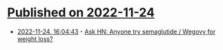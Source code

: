 # [Published on 2022-11-24](index.md)

* [2022-11-24, 16:04:43](https://news.ycombinator.com/item?id=33732863) - [Ask HN: Anyone try semaglutide / Wegovy for weight loss?](https://news.ycombinator.com/item?id=33732863)
